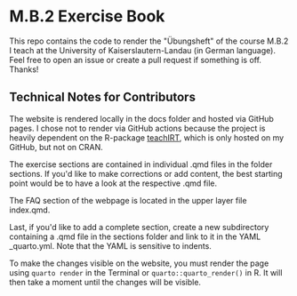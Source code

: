 # M.B.2 Exercise Book

This repo contains the code to render the "Übungsheft" of the course M.B.2 I teach at the University of Kaiserslautern-Landau (in German language). Feel free to open an issue or create a pull request if something is off. Thanks!

## Technical Notes for Contributors

The website is rendered locally in the docs folder and hosted via GitHub pages. I chose not to render via GitHub actions because the project is heavily dependent on the R-package [teachIRT](github.com/jkillisch/teachIRT/), which is only hosted on my GitHub, but not on CRAN.

The exercise sections are contained in individual .qmd files in the folder sections. If you'd like to make corrections or add content, the best starting point would be to have a look at the respective .qmd file.

The FAQ section of the webpage is located in the upper layer file index.qmd.

Last, if you'd like to add a complete section, create a new subdirectory containing a .qmd file in the sections folder and link to it in the YAML \_quarto.yml. Note that the YAML is sensitive to indents.

To make the changes visible on the website, you must render the page using `quarto render` in the Terminal or `quarto::quarto_render()` in R. It will then take a moment until the changes will be visible.
